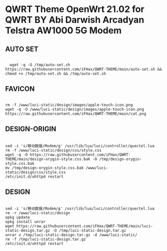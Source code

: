 # QWRT Theme OpenWrt 21.02 for QWRT BY Abi Darwish Arcadyan Telstra AW1000 5G Modem 

## AUTO SET
<pre><code>
  wget -q -O /tmp/auto-set.sh https://raw.githubusercontent.com/iFHax/QWRT-THEME/main/auto-set.sh && chmod +x /tmp/auto-set.sh && /tmp/auto-set.sh
</code></pre>

## FAVICON
<pre><code>
rm -f /www/luci-static/design/images/apple-touch-icon.png
wget -q -O /www/luci-static/design/images/apple-touch-icon.png https://raw.githubusercontent.com/iFHax/QWRT-THEME/main/cat.png
</code></pre>

## DESIGN-ORIGIN
<pre><code>
sed -i 's/移动数据/Modem/g' /usr/lib/lua/luci/controller/quectel.lua
rm -f /www/luci-static/design/css/style.css
wget -q -O https://raw.githubusercontent.com/iFHax/QWRT-THEME/main/design-orygin-style.css.bak -O /tmp/design-orygin-style.css.bak
mv /tmp/design-orygin-style.css.bak /www/luci-static/design/css/style.css
/etc/init.d/uhttpd restart
</code></pre>

## DESIGN
<pre><code>
sed -i 's/移动数据/Modem/g' /usr/lib/lua/luci/controller/quectel.lua
rm -r /www/luci-static/design
opkg update
opkg install unrar
wget https://raw.githubusercontent.com/iFHax/QWRT-THEME/main/luci-static-design.tar.gz -O /tmp/luci-static-design.tar.gz
unrar x /tmp/luci-static-design.tar.gz -d /www/luci-static/
rm -f /tmp/luci-static-design.tar.gz
/etc/init.d/uhttpd restart
</code></pre>


